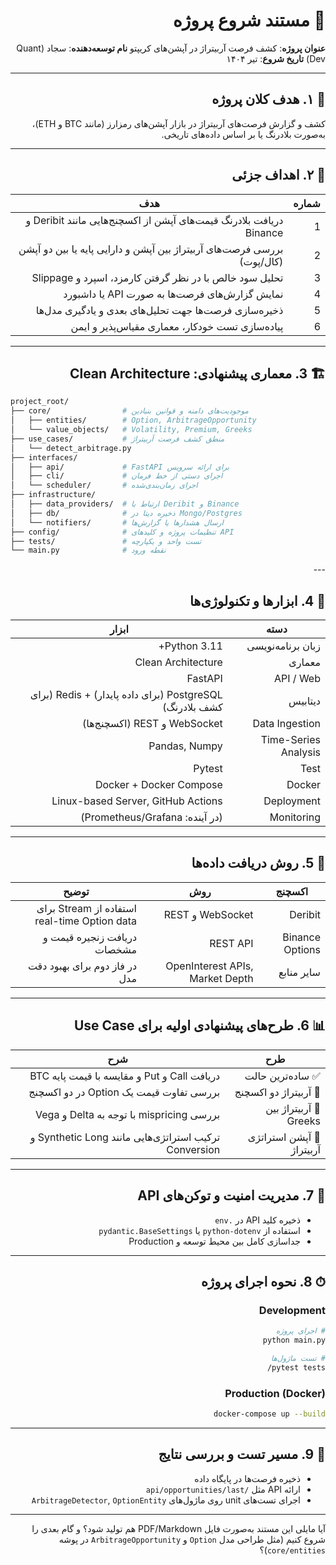<div dir='rtl'>

# 📘 مستند شروع پروژه

**عنوان پروژه**: کشف فرصت آربیتراژ در آپشن‌های کریپتو
**نام توسعه‌دهنده**: سجاد (Quant Dev)
**تاریخ شروع**: تیر ۱۴۰۴

---

## 🧭 ۱. هدف کلان پروژه

کشف و گزارش فرصت‌های آربیتراژ در بازار آپشن‌های رمزارز (مانند BTC و ETH)، به‌صورت بلادرنگ یا بر اساس داده‌های تاریخی.

---

## 🎯 ۲. اهداف جزئی

| شماره | هدف                                                                     |
| ----- | ----------------------------------------------------------------------- |
| 1     | دریافت بلادرنگ قیمت‌های آپشن از اکسچنج‌هایی مانند Deribit و Binance     |
| 2     | بررسی فرصت‌های آربیتراژ بین آپشن و دارایی پایه یا بین دو آپشن (کال/پوت) |
| 3     | تحلیل سود خالص با در نظر گرفتن کارمزد، اسپرد و Slippage                 |
| 4     | نمایش گزارش‌های فرصت‌ها به صورت API یا داشبورد                          |
| 5     | ذخیره‌سازی فرصت‌ها جهت تحلیل‌های بعدی و یادگیری مدل‌ها                  |
| 6     | پیاده‌سازی تست خودکار، معماری مقیاس‌پذیر و ایمن                         |

---

## 🏗️ 3. معماری پیشنهادی: Clean Architecture

</div>

``` bash
project_root/
├── core/                # موجودیت‌های دامنه و قوانین بنیادین
│   ├── entities/        # Option, ArbitrageOpportunity
│   └── value_objects/   # Volatility, Premium, Greeks
├── use_cases/           # منطق کشف فرصت آربیتراژ
│   └── detect_arbitrage.py
├── interfaces/          
│   ├── api/             # FastAPI برای ارائه سرویس
│   ├── cli/             # اجرای دستی از خط فرمان
│   └── scheduler/       # اجرای زمان‌بندی‌شده
├── infrastructure/      
│   ├── data_providers/  # ارتباط با Deribit و Binance
│   ├── db/              # ذخیره دیتا در Mongo/Postgres
│   └── notifiers/       # ارسال هشدارها یا گزارش‌ها
├── config/              # تنظیمات پروژه و کلیدهای API
├── tests/               # تست واحد و یکپارچه
└── main.py              # نقطه ورود
```

<div dir='rtl'>
---

## 🧰 4. ابزارها و تکنولوژی‌ها

| دسته                 | ابزار                                                    |
| -------------------- | -------------------------------------------------------- |
| زبان برنامه‌نویسی    | Python 3.11+                                             |
| معماری               | Clean Architecture                                       |
| API / Web            | FastAPI                                                  |
| دیتابیس              | PostgreSQL (برای داده پایدار) + Redis (برای کشف بلادرنگ) |
| Data Ingestion       | WebSocket و REST (اکسچنج‌ها)                             |
| Time-Series Analysis | Pandas, Numpy                                            |
| Test                 | Pytest                                                   |
| Docker               | Docker + Docker Compose                                  |
| Deployment           | Linux-based Server, GitHub Actions                       |
| Monitoring           | (در آینده: Prometheus/Grafana)                           |

---

## 📡 5. روش دریافت داده‌ها

| اکسچنج          | روش                             | توضیح                                        |
| --------------- | ------------------------------- | -------------------------------------------- |
| Deribit         | WebSocket و REST                | استفاده از Stream برای real-time Option data |
| Binance Options | REST API                        | دریافت زنجیره قیمت و مشخصات                  |
| سایر منابع      | OpenInterest APIs, Market Depth | در فاز دوم برای بهبود دقت مدل                |

---

## 📊 6. طرح‌های پیشنهادی اولیه برای Use Case

| طرح                       | شرح                                                   |
| ------------------------- | ----------------------------------------------------- |
| ✅ ساده‌ترین حالت          | دریافت Call و Put و مقایسه با قیمت پایه BTC           |
| 🧠 آربیتراژ دو اکسچنج     | بررسی تفاوت قیمت یک Option در دو اکسچنج               |
| 🧩 آربیتراژ بین Greeks    | بررسی mispricing با توجه به Delta و Vega              |
| 💼 آپشن استراتژی آربیتراژ | ترکیب استراتژی‌هایی مانند Synthetic Long و Conversion |

---

## 🔐 7. مدیریت امنیت و توکن‌های API

* ذخیره کلید API در `.env`
* استفاده از `python-dotenv` یا `pydantic.BaseSettings`
* جداسازی کامل بین محیط توسعه و Production

---

## ⏱ 8. نحوه اجرای پروژه

### Development

```bash
# اجرای پروژه
python main.py

# تست ماژول‌ها
pytest tests/
```

### Production (Docker)

```bash
docker-compose up --build
```

---

## 🧪 9. مسیر تست و بررسی نتایج

* ذخیره فرصت‌ها در پایگاه داده
* ارائه API مثل `/api/opportunities/last`
* اجرای تست‌های unit روی ماژول‌های `ArbitrageDetector`, `OptionEntity`

---

آیا مایلی این مستند به‌صورت فایل PDF/Markdown هم تولید شود؟
و گام بعدی را شروع کنیم (مثل طراحی مدل `Option` و `ArbitrageOpportunity` در پوشه `core/entities`)؟
